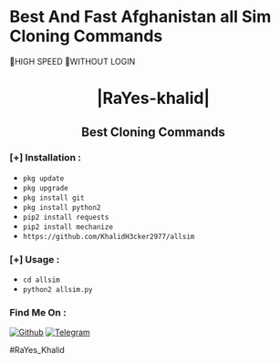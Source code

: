 # Best And Fast Afghanistan all Sim Cloning Commands

HIGH SPEED 
WITHOUT LOGIN

<h1 align="center"> |RaYes-khalid|</h1>

<h2 align="center"> Best Cloning Commands </h2>



### [+] Installation :
* ```pkg update```
* ```pkg upgrade```
* ```pkg install git ```
* ```pkg install python2```
* ```pip2 install requests ```
* ```pip2 install mechanize```
* ```https://github.com/KhalidH3cker2977/allsim```
### [+] Usage :
* ```cd allsim```
* ```python2 allsim.py```

### Find Me On :
[![Github](https://img.shields.io/badge/Github-KhalidH3cker2977-green?style=for-the-badge&logo=github)](https://github.com/KhalidH3cker2977)
[![Telegram](https://img.shields.io/badge/telegram-blue?style=for-the-badge&logo=telegram)](https://t.me/Friend_Hack12)


#RaYes_Khalid
